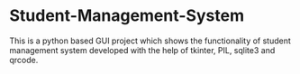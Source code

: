 # Student-Management-System
This is a python based GUI project which shows the functionality of student management system developed with the help of tkinter, PIL, sqlite3 and qrcode.
